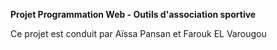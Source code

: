**Projet Programmation Web - Outils d'association sportive**

Ce projet est conduit par Aïssa Pansan et Farouk EL Varougou 
